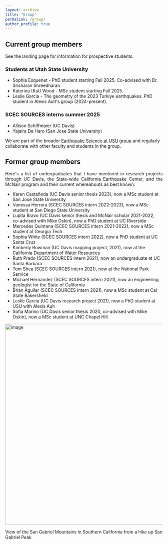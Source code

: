 ```yaml
---
layout: archive
title: "Group"
permalink: /group/
author_profile: true
---
```


## Current group members
See the landing page for information for prospective students. 

### Students at Utah State University
- Sophia Esquenet - PhD student starting Fall 2025. Co-advised with Dr. Srisharan Shreedharan 
- Katerina (Kat) Wood - MSc student starting Fall 2025.
- Leslie Garcia - The geometry of the 2023 Turkiye earthquakes. PhD student in Alexis Ault's group (2024-present).

### SCEC SOURCES interns summer 2025
- Allison Schiffmaier (UC Davis)
- Yajaira De Haro (San Jose State University)
  
We are part of the broader [Earthquake Science at USU group](https://www.usu.edu/geo/earthquake-science) and regularly collaborate with other faculty and students in the group.

## Former group members 

<p align="justify">
Here's a list of undergraduates that I have mentored in research projects through UC Davis, the State-wide California Earthquake Center, and the McNair program and their current whereabouts as best known:
</p>

-  Karen Castañeda (UC Davis senior thesis 2023), now a MSc student at San Jose State University
-  Vanessa Herrera (SCEC SOURCES intern 2022-2023), now a MSc student at San Diego State University
-  Lupita Bravo (UC Davis senior thesis and McNair scholar 2021-2022, co-advised with Mike Oskin), now a PhD student at UC Riverside
-  Mercedes Quintana (SCEC SOURCES intern 2021-2022), now a MSc student at Georgia Tech
-  Sophia White (SCEC SOURCES intern 2022), now a PhD student at UC Santa Cruz
-  Kimberly Bowman (UC Davis mapping project, 2021), now at the California Department of Water Resources
-  Ruth Prado (SCEC SOURCES intern 2021), now an undergraduate at UC Santa Barbara
-  Tom Shea (SCEC SOURCES intern 2021), now at the National Park Service
-  Michael Hernandez (SCEC SOURCES intern 2021), now an engineering geologist for the State of California
-  Brian Aguilar (SCEC SOURCES intern 2021), now a MSc student at Cal State Bakersfield
-  Leslie Garcia (UC Davis research project 2021), now a PhD student at USU with Alexis Ault
-  Sofia Marino (UC Davis senior thesis 2020, co-advised with Mike Oskin), now a MSc student at UNC Chapel Hill


<img width="640" alt="image" src="https://github.com/user-attachments/assets/c7d4bcfc-05fa-4126-b6d8-35b5e2978666">

View of the San Gabriel Mountains in Southern California from a hike up San Gabriel Peak 
